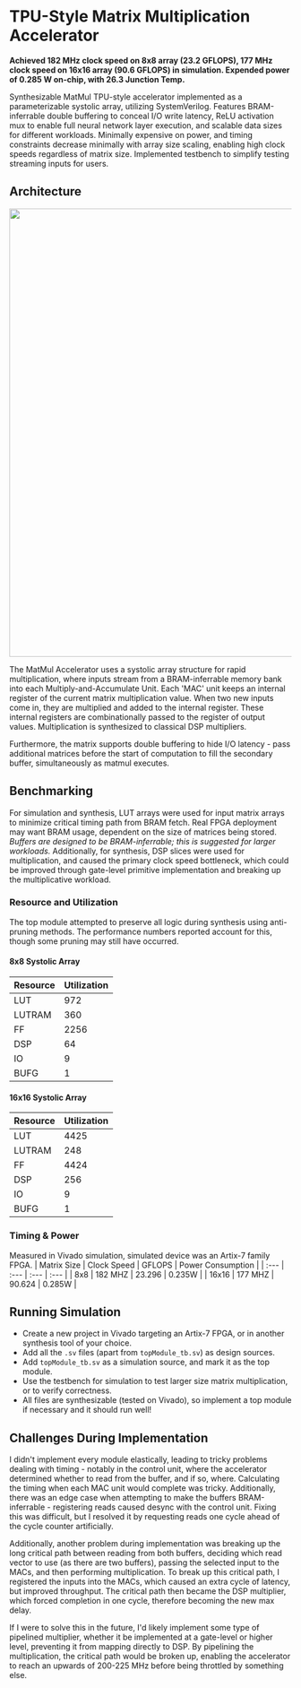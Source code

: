 # TPU-Style Matrix Multiplication Accelerator

**Achieved 182 MHz clock speed on 8x8 array (23.2 GFLOPS), 177 MHz clock speed on 16x16 array (90.6 GFLOPS) in simulation. Expended power of 0.285 W on-chip, with 26.3 Junction Temp.**

Synthesizable MatMul TPU-style accelerator implemented as a parameterizable systolic array, utilizing SystemVerilog. Features BRAM-inferrable double buffering to conceal I/O write latency, ReLU activation mux to enable full neural network layer execution, and scalable data sizes for different workloads. Minimally expensive on power, and timing constraints decrease minimally with array size scaling, enabling high clock speeds regardless of matrix size. Implemented testbench to simplify testing streaming inputs for users.

## Architecture
<img src="https://github.com/user-attachments/assets/130be6fb-6c3b-4694-abdc-2de35c2f5459" height="800">


The MatMul Accelerator uses a systolic array structure for rapid multiplication, where inputs stream from a BRAM-inferrable memory bank into each Multiply-and-Accumulate Unit. Each 'MAC' unit keeps an internal register of the current matrix multiplication value. When two new inputs come in, they are multiplied and added to the internal register. These internal registers are combinationally passed to the register of output values. Multiplication is synthesized to classical DSP multipliers.

Furthermore, the matrix supports double buffering to hide I/O latency - pass additional matrices before the start of computation to fill the secondary buffer, simultaneously as matmul executes.

## Benchmarking

For simulation and synthesis, LUT arrays were used for input matrix arrays to minimize critical timing path from BRAM fetch. Real FPGA deployment may want BRAM usage, dependent on the size of matrices being stored. _Buffers are designed to be BRAM-inferrable; this is suggested for larger workloads._ Additionally, for synthesis, DSP slices were used for multiplication, and caused the primary clock speed bottleneck, which could be improved through gate-level primitive implementation and breaking up the multiplicative workload.

### Resource and Utilization
The top module attempted to preserve all logic during synthesis using anti-pruning methods. The performance numbers reported account for this, though some pruning may still have occurred.

#### 8x8 Systolic Array
| Resource | Utilization |
| :--- | :--- |
| LUT | 972 |
| LUTRAM | 360 |
| FF | 2256 |
| DSP | 64 |
| IO | 9 |
| BUFG | 1 |

#### 16x16 Systolic Array
| Resource | Utilization |
| :--- | :--- |
| LUT | 4425 |
| LUTRAM | 248 |
| FF | 4424 |
| DSP | 256 |
| IO | 9 |
| BUFG | 1 |

### Timing & Power
Measured in Vivado simulation, simulated device was an Artix-7 family FPGA.
| Matrix Size | Clock Speed | GFLOPS | Power Consumption |
| :--- | :--- | :--- | :--- |
| 8x8 | 182 MHZ | 23.296 | 0.235W |
| 16x16 | 177 MHZ | 90.624 | 0.285W |

## Running Simulation
- Create a new project in Vivado targeting an Artix-7 FPGA, or in another synthesis tool of your choice.
- Add all the `.sv` files (apart from `topModule_tb.sv`) as design sources.
- Add `topModule_tb.sv` as a simulation source, and mark it as the top module.
- Use the testbench for simulation to test larger size matrix multiplication, or to verify correctness.
- All files are synthesizable (tested on Vivado), so implement a top module if necessary and it should run well!

## Challenges During Implementation
I didn't implement every module elastically, leading to tricky problems dealing with timing - notably in the control unit, where the accelerator determined whether to read from the buffer, and if so, where. Calculating the timing when each MAC unit would complete was tricky. Additionally, there was an edge case when attempting to make the buffers BRAM-inferrable - registering reads caused desync with the control unit. Fixing this was difficult, but I resolved it by requesting reads one cycle ahead of the cycle counter artificially. 

Additionally, another problem during implementation was breaking up the long critical path between reading from both buffers, deciding which read vector to use (as there are two buffers), passing the selected input to the MACs, and then performing multiplication. To break up this critical path, I registered the inputs into the MACs, which caused an extra cycle of latency, but improved throughput. The critical path then became the DSP multiplier, which forced completion in one cycle, therefore becoming the new max delay.

If I were to solve this in the future, I'd likely implement some type of pipelined multiplier, whether it be implemented at a gate-level or higher level, preventing it from mapping directly to DSP. By pipelining the multiplication, the critical path would be broken up, enabling the accelerator to reach an upwards of 200-225 MHz before being throttled by something else.
